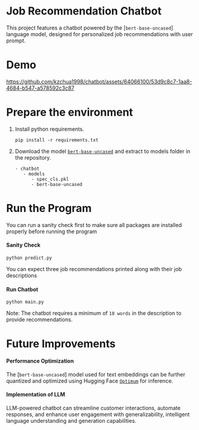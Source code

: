 # Job Recommendation Chatbot
This project features a chatbot powered by the [`bert-base-uncased`] language model, designed for personalized job recommendations with user prompt.

# Demo
https://github.com/kzchua1998/chatbot/assets/64066100/53d9c8c7-1aa8-4684-b547-a578592c3c87

# Prepare the environment

1. Install python requirements.

   ``` shell
   pip install -r requirements.txt
   ```

2. Download the model [`bert-base-uncased`](https://drive.google.com/file/d/17cv-31VHBgKyqZDBzhaX-FL3xeqQCa2f/view?usp=sharing) and extract to models folder in the repository.

   ``` shell
   - chatbot
      - models
         - spec_cls.pkl
         - bert-base-uncased
   ```



# Run the Program

You can run a sanity check first to make sure all packages are installed properly before running the program

#### Sanity Check

``` shell
python predict.py
```
You can expect three job recommendations printed along with their job descriptions

#### Run Chatbot

``` shell
python main.py
```
Note: The chatbot requires a minimum of `10 words` in the description to provide recommendations.

# Future Improvements
#### Performance Optimization
The [`bert-base-uncased`] model used for text embeddings can be further quantized and optimized using Hugging Face [`Optimum`](https://www.philschmid.de/optimizing-transformers-with-optimum) for inference.

#### Implementation of LLM
LLM-powered chatbot can streamline customer interactions, automate responses, and enhance user engagement with generalizability, intelligent language understanding and generation capabilities.
